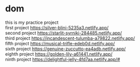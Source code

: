 # dom
this is my practice project 
<br>
first project https://silver-blini-5235a3.netlify.app/ 
<br>
second project https://starlit-syrniki-284485.netlify.app/  
third project https://incandescent-tulumba-a79822.netlify.app/
<br>
fifth project https://musical-trifle-edeb0d.netlify.app/
<br>
sixth project https://genuine-zuccutto-ea4adb.netlify.app/
<br>
eighth project https://golden-lily-a61441.netlify.app/
<br>
ninth project https://delightful-jelly-4fd7aa.netlify.app/#
